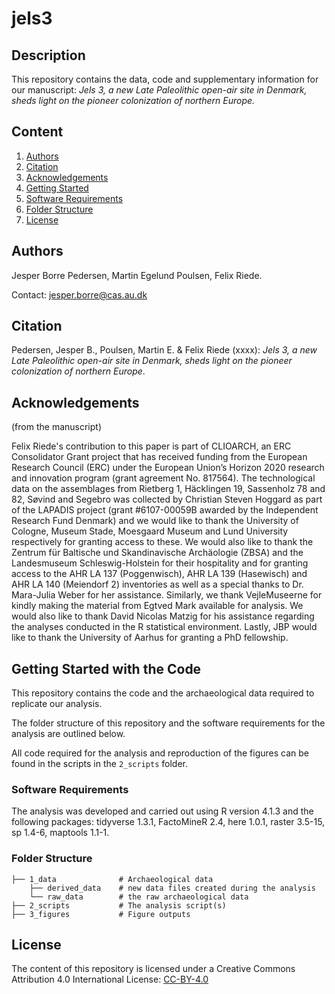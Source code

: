 # jels3

## Description

This repository contains the data, code and supplementary information for our manuscript: _Jels 3, a new Late Paleolithic open-air site in Denmark, sheds light on the pioneer colonization of northern Europe._

## Content
1. [Authors](#Authors)
2. [Citation](#Citation)
3. [Acknowledgements](#Acknowledgements)
4. [Getting Started](#Getting-Started-with-the-Code)
5. [Software Requirements](#Software-Requirements)
6. [Folder Structure](#folder-structure)
7. [License](#License)

## Authors
Jesper Borre Pedersen, Martin Egelund Poulsen, Felix Riede.

Contact: jesper.borre@cas.au.dk

## Citation

Pedersen, Jesper B., Poulsen, Martin E. & Felix Riede (xxxx): _Jels 3, a new Late Paleolithic open-air site in Denmark, sheds light on the pioneer colonization of northern Europe_.

## Acknowledgements
(from the manuscript)

Felix Riede's contribution to this paper is part of CLIOARCH, an ERC Consolidator Grant project that has received funding from the European Research Council (ERC) under the European Union’s Horizon 2020 research and innovation program (grant agreement No. 817564). The technological data on the assemblages from Rietberg 1, Häcklingen 19, Sassenholz 78 and 82, Søvind and Segebro was collected by Christian Steven Hoggard as part of the LAPADIS project (grant #6107-00059B awarded by the Independent Research Fund Denmark) and we would like to thank the University of Cologne, Museum Stade, Moesgaard Museum and Lund University respectively for granting access to these. We would also like to thank the Zentrum für Baltische und Skandinavische Archäologie (ZBSA) and the Landesmuseum Schleswig-Holstein for their hospitality and for granting access to the AHR LA 137 (Poggenwisch), AHR LA 139 (Hasewisch) and AHR LA 140 (Meiendorf 2) inventories as well as a special thanks to Dr. Mara-Julia Weber for her assistance. Similarly, we thank VejleMuseerne for kindly making the material from Egtved Mark available for analysis. We would also like to thank David Nicolas Matzig for his assistance regarding the analyses conducted in the R statistical environment. Lastly, JBP would like to thank the University of Aarhus for granting a PhD fellowship.

## Getting Started with the Code
This repository contains the code and the archaeological data required to replicate our analysis.  

The folder structure of this repository and the software requirements for the analysis are outlined below. 

All code required for the analysis and reproduction of the figures can be found in the scripts in the `2_scripts` folder.

### Software Requirements
The analysis was developed and carried out using R version 4.1.3 and the following packages: tidyverse 1.3.1, FactoMineR 2.4, here 1.0.1, raster 3.5-15, sp 1.4-6, maptools 1.1-1.


### Folder Structure

```
├── 1_data              # Archaeological data
    ├── derived_data    # new data files created during the analysis
    └── raw_data        # the raw archaeological data
├── 2_scripts           # The analysis script(s)
├── 3_figures           # Figure outputs
```



## License
The content of this repository is licensed under a Creative Commons Attribution 4.0 International License: [CC-BY-4.0](http://creativecommons.org/licenses/by/4.0/)
